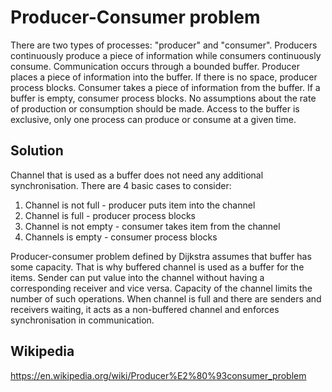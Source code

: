 # Producer-Consumer problem 
There are two types of processes: "producer" and "consumer". Producers continuously produce a piece of information while consumers continuously consume. Communication occurs through a bounded buffer. Producer places a piece of information into the buffer. If there is no space, producer process blocks. Consumer takes a piece of information from the buffer. If a buffer is empty, consumer process blocks. No assumptions about the rate of production or consumption should be made. Access to the buffer is exclusive, only one process can produce or consume at a given time.

## Solution
Channel that is used as a buffer does not need any additional synchronisation. There are 4 basic cases to consider:
1. Channel is not full - producer puts item into the channel
2. Channel is full - producer process blocks
3. Channel is not empty - consumer takes item from the channel
4. Channels is empty - consumer process blocks

Producer-consumer problem defined by Dijkstra assumes that buffer has some capacity. That is why buffered channel is used as a buffer for the items. Sender can put value into the channel without having a corresponding receiver and vice versa. Capacity of the channel limits the number of such operations. When channel is full and there are senders and receivers waiting, it acts as a non-buffered channel and enforces synchronisation in communication.

## Wikipedia 
https://en.wikipedia.org/wiki/Producer%E2%80%93consumer_problem

